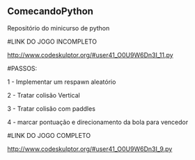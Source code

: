 ## ComecandoPython
Repositório do minicurso de python


#LINK DO JOGO INCOMPLETO

http://www.codeskulptor.org/#user41_O0U9W6Dn3I_11.py

#PASSOS:

1 - Implementar um respawn aleatório

2 - Tratar colisão Vertical

3 - Tratar colisão com paddles

4 - marcar pontuação e direcionamento da bola para vencedor




#LINK DO JOGO COMPLETO

http://www.codeskulptor.org/#user41_O0U9W6Dn3I_9.py



